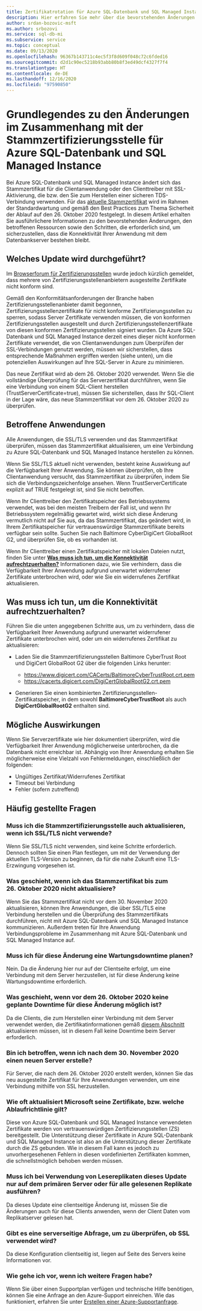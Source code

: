```yaml
---
title: Zertifikatrotation für Azure SQL-Datenbank und SQL Managed Instance
description: Hier erfahren Sie mehr über die bevorstehenden Änderungen an Stammzertifikaten im Zusammenhang mit Azure SQL-Datenbank und Azure SQL Managed Instance.
author: srdan-bozovic-msft
ms.author: srbozovi
ms.service: sql-db-mi
ms.subservice: service
ms.topic: conceptual
ms.date: 09/13/2020
ms.openlocfilehash: 96367b143711c4ec5f3f8d609f048c72c6fded16
ms.sourcegitcommit: d2d1c90ec5218b93abb80b8f3ed49dcf4327f7f4
ms.translationtype: HT
ms.contentlocale: de-DE
ms.lasthandoff: 12/16/2020
ms.locfileid: "97590850"
---
```

# <a name="understanding-the-changes-in-the-root-ca-change-for-azure-sql-database--sql-managed-instance"></a>Grundlegendes zu den Änderungen im Zusammenhang mit der Stammzertifizierungsstelle für Azure SQL-Datenbank und SQL Managed Instance

Bei Azure SQL-Datenbank und SQL Managed Instance ändert sich das Stammzertifikat für die Clientanwendung oder den Clienttreiber mit SSL-Aktivierung, die bzw. den Sie zum Herstellen einer sicheren TDS-Verbindung verwenden. Für das [aktuelle Stammzertifikat](https://www.digicert.com/CACerts/BaltimoreCyberTrustRoot.crt.pem) wird im Rahmen der Standardwartung und gemäß den Best Practices zum Thema Sicherheit der Ablauf auf den 26. Oktober 2020 festgelegt. In diesem Artikel erhalten Sie ausführlichere Informationen zu den bevorstehenden Änderungen, den betroffenen Ressourcen sowie den Schritten, die erforderlich sind, um sicherzustellen, dass die Konnektivität Ihrer Anwendung mit dem Datenbankserver bestehen bleibt.

## <a name="what-update-is-going-to-happen"></a>Welches Update wird durchgeführt?

Im [Browserforum für Zertifizierungsstellen](https://cabforum.org/) wurde jedoch kürzlich gemeldet, dass mehrere von Zertifizierungsstellenanbietern ausgestellte Zertifikate nicht konform sind.

Gemäß den Konformitätsanforderungen der Branche haben Zertifizierungsstellenanbieter damit begonnen, Zertifizierungsstellenzertifikate für nicht konforme Zertifizierungsstellen zu sperren, sodass Server Zertifikate verwenden müssen, die von konformen Zertifizierungsstellen ausgestellt und durch Zertifizierungsstellenzertifikate von diesen konformen Zertifizierungsstellen signiert wurden. Da Azure SQL-Datenbank und SQL Managed Instance derzeit eines dieser nicht konformen Zertifikate verwendet, die von Clientanwendungen zum Überprüfen der SSL-Verbindungen genutzt werden, müssen wir sicherstellen, dass entsprechende Maßnahmen ergriffen werden (siehe unten), um die potenziellen Auswirkungen auf Ihre SQL-Server in Azure zu minimieren.

Das neue Zertifikat wird ab dem 26. Oktober 2020 verwendet. Wenn Sie die vollständige Überprüfung für das Serverzertifikat durchführen, wenn Sie eine Verbindung von einem SQL-Client herstellen (TrustServerCertificate=true), müssen Sie sicherstellen, dass Ihr SQL-Client in der Lage wäre, das neue Stammzertifikat vor dem 26. Oktober 2020 zu überprüfen.

## <a name="how-do-i-know-if-my-application-might-be-affected"></a>Betroffene Anwendungen

Alle Anwendungen, die SSL/TLS verwenden und das Stammzertifikat überprüfen, müssen das Stammzertifikat aktualisieren, um eine Verbindung zu Azure SQL-Datenbank und SQL Managed Instance herstellen zu können. 

Wenn Sie SSL/TLS aktuell nicht verwenden, besteht keine Auswirkung auf die Verfügbarkeit Ihrer Anwendung. Sie können überprüfen, ob Ihre Clientanwendung versucht, das Stammzertifikat zu überprüfen, indem Sie sich die Verbindungszeichenfolge ansehen. Wenn TrustServerCertificate explizit auf TRUE festgelegt ist, sind Sie nicht betroffen.

Wenn Ihr Clienttreiber den Zertifikatspeicher des Betriebssystems verwendet, was bei den meisten Treibern der Fall ist, und wenn Ihr Betriebssystem regelmäßig gewartet wird, wirkt sich diese Änderung vermutlich nicht auf Sie aus, da das Stammzertifikat, das geändert wird, in Ihrem Zertifikatspeicher für vertrauenswürdige Stammzertifikate bereits verfügbar sein sollte. Suchen Sie nach Baltimore CyberDigiCert GlobalRoot G2, und überprüfen Sie, ob es vorhanden ist.

Wenn Ihr Clienttreiber einen Zertifikatspeicher mit lokalen Dateien nutzt, finden Sie unter [**Was muss ich tun, um die Konnektivität aufrechtzuerhalten?**](./ssl-root-certificate-expiring.md#what-do-i-need-to-do-to-maintain-connectivity) Informationen dazu, wie Sie verhindern, dass die Verfügbarkeit Ihrer Anwendung aufgrund unerwartet widerrufener Zertifikate unterbrochen wird, oder wie Sie ein widerrufenes Zertifikat aktualisieren.

## <a name="what-do-i-need-to-do-to-maintain-connectivity"></a>Was muss ich tun, um die Konnektivität aufrechtzuerhalten?

Führen Sie die unten angegebenen Schritte aus, um zu verhindern, dass die Verfügbarkeit Ihrer Anwendung aufgrund unerwartet widerrufener Zertifikate unterbrochen wird, oder um ein widerrufenes Zertifikat zu aktualisieren:

*   Laden Sie die Stammzertifizierungsstellen Baltimore CyberTrust Root und DigiCert GlobalRoot G2 über die folgenden Links herunter:
    *   https://www.digicert.com/CACerts/BaltimoreCyberTrustRoot.crt.pem
    *   https://cacerts.digicert.com/DigiCertGlobalRootG2.crt.pem

*   Generieren Sie einen kombinierten Zertifizierungsstellen-Zertifikatspeicher, in dem sowohl **BaltimoreCyberTrustRoot** als auch **DigiCertGlobalRootG2** enthalten sind.

## <a name="what-can-be-the-impact"></a>Mögliche Auswirkungen
Wenn Sie Serverzertifikate wie hier dokumentiert überprüfen, wird die Verfügbarkeit Ihrer Anwendung möglicherweise unterbrochen, da die Datenbank nicht erreichbar ist. Abhängig von Ihrer Anwendung erhalten Sie möglicherweise eine Vielzahl von Fehlermeldungen, einschließlich der folgenden:
*   Ungültiges Zertifikat/Widerrufenes Zertifikat
*   Timeout bei Verbindung
*   Fehler (sofern zutreffend)

## <a name="frequently-asked-questions"></a>Häufig gestellte Fragen

### <a name="if-i-am-not-using-ssltls-do-i-still-need-to-update-the-root-ca"></a>Muss ich die Stammzertifizierungsstelle auch aktualisieren, wenn ich SSL/TLS nicht verwende?
Wenn Sie SSL/TLS nicht verwenden, sind keine Schritte erforderlich. Dennoch sollten Sie einen Plan festlegen, um mit der Verwendung der aktuellen TLS-Version zu beginnen, da für die nahe Zukunft eine TLS-Erzwingung vorgesehen ist.

### <a name="what-will-happen-if-i-do-not-update-the-root-certificate-before-october-26-2020"></a>Was geschieht, wenn ich das Stammzertifikat bis zum 26. Oktober 2020 nicht aktualisiere?
Wenn Sie das Stammzertifikat nicht vor dem 30. November 2020 aktualisieren, können Ihre Anwendungen, die über SSL/TLS eine Verbindung herstellen und die Überprüfung des Stammzertifikats durchführen, nicht mit Azure SQL-Datenbank und SQL Managed Instance kommunizieren. Außerdem treten für Ihre Anwendung Verbindungsprobleme im Zusammenhang mit Azure SQL-Datenbank und SQL Managed Instance auf.

### <a name="do-i-need-to-plan-a-maintenance-downtime-for-this-changebr"></a>Muss ich für diese Änderung eine Wartungsdowntime planen?<BR>
Nein. Da die Änderung hier nur auf der Clientseite erfolgt, um eine Verbindung mit dem Server herzustellen, ist für diese Änderung keine Wartungsdowntime erforderlich.

### <a name="what-if-i-cannot-get-a-scheduled-downtime-for-this-change-before-october-26-2020"></a>Was geschieht, wenn vor dem 26. Oktober 2020 keine geplante Downtime für diese Änderung möglich ist?
Da die Clients, die zum Herstellen einer Verbindung mit dem Server verwendet werden, die Zertifikatinformationen gemäß [diesem Abschnitt](./ssl-root-certificate-expiring.md#what-do-i-need-to-do-to-maintain-connectivity) aktualisieren müssen, ist in diesem Fall keine Downtime beim Server erforderlich.

### <a name="if-i-create-a-new-server-after-november-30-2020-will-i-be-impacted"></a>Bin ich betroffen, wenn ich nach dem 30. November 2020 einen neuen Server erstelle?
Für Server, die nach dem 26. Oktober 2020 erstellt werden, können Sie das neu ausgestellte Zertifikat für Ihre Anwendungen verwenden, um eine Verbindung mithilfe von SSL herzustellen.

### <a name="how-often-does-microsoft-update-their-certificates-or-what-is-the-expiry-policy"></a>Wie oft aktualisiert Microsoft seine Zertifikate, bzw. welche Ablaufrichtlinie gilt?
Diese von Azure SQL-Datenbank und SQL Managed Instance verwendeten Zertifikate werden von vertrauenswürdigen Zertifizierungsstellen (ZS) bereitgestellt. Die Unterstützung dieser Zertifikate in Azure SQL-Datenbank und SQL Managed Instance ist also an die Unterstützung dieser Zertifikate durch die ZS gebunden. Wie in diesem Fall kann es jedoch zu unvorhergesehenen Fehlern in diesen vordefinierten Zertifikaten kommen, die schnellstmöglich behoben werden müssen.

### <a name="if-i-am-using-read-replicas-do-i-need-to-perform-this-update-only-on-primary-server-or-all-the-read-replicas"></a>Muss ich bei Verwendung von Lesereplikaten dieses Update nur auf dem primären Server oder für alle gelesenen Replikate ausführen?
Da dieses Update eine clientseitige Änderung ist, müssen Sie die Änderungen auch für diese Clients anwenden, wenn der Client Daten vom Replikatserver gelesen hat. 

### <a name="do-we-have-server-side-query-to-verify-if-ssl-is-being-used"></a>Gibt es eine serverseitige Abfrage, um zu überprüfen, ob SSL verwendet wird?
Da diese Konfiguration clientseitig ist, liegen auf Seite des Servers keine Informationen vor.

### <a name="what-if-i-have-further-questions"></a>Wie gehe ich vor, wenn ich weitere Fragen habe?
Wenn Sie über einen Supportplan verfügen und technische Hilfe benötigen, können Sie eine Anfrage an den Azure-Support einreichen. Wie das funktioniert, erfahren Sie unter [Erstellen einer Azure-Supportanfrage](../../azure-portal/supportability/how-to-create-azure-support-request.md).